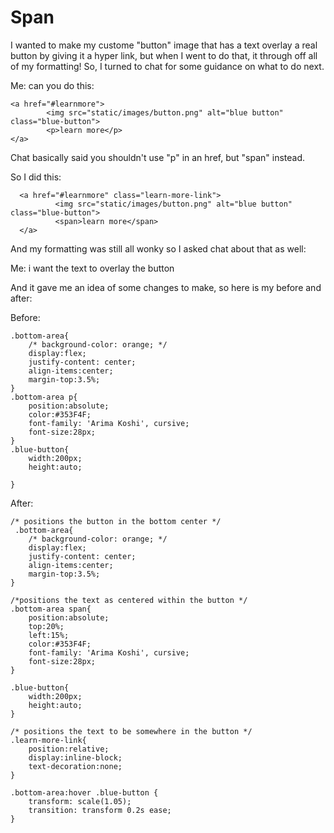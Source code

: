 # Span

I wanted to make my custome "button" image that has a text overlay a real button by giving it a hyper link, but when I went to do that, it through off all of my formatting! So, I 
turned to chat for some guidance on what to do next.

Me: can you do this:

  ```
  <a href="#learnmore">
          <img src="static/images/button.png" alt="blue button" class="blue-button">
          <p>learn more</p>
  </a>
  ```

Chat basically said you shouldn't use "p" in an href, but "span" instead.

So I did this:

```
  <a href="#learnmore" class="learn-more-link">
          <img src="static/images/button.png" alt="blue button" class="blue-button">
          <span>learn more</span>
  </a>
```

And my formatting was still all wonky so I asked chat about that as well:

Me: i want the text to overlay the button

And it gave me an idea of some changes to make, so here is my before and after:

Before:
  
  ```
  .bottom-area{
      /* background-color: orange; */
      display:flex;
      justify-content: center;
      align-items:center;
      margin-top:3.5%;
  }
  .bottom-area p{
      position:absolute;
      color:#353F4F;
      font-family: 'Arima Koshi', cursive;
      font-size:28px;
  }
  .blue-button{
      width:200px;
      height:auto;
      
  }
  ```

After:

  ```
  /* positions the button in the bottom center */
   .bottom-area{
      /* background-color: orange; */
      display:flex;
      justify-content: center;
      align-items:center;
      margin-top:3.5%;
  } 
  
  /*positions the text as centered within the button */
  .bottom-area span{
      position:absolute;
      top:20%;
      left:15%;
      color:#353F4F;
      font-family: 'Arima Koshi', cursive;
      font-size:28px;
  }
  
  .blue-button{
      width:200px;
      height:auto;
  }
  
  /* positions the text to be somewhere in the button */
  .learn-more-link{
      position:relative;
      display:inline-block;
      text-decoration:none;
  }
  
  .bottom-area:hover .blue-button {
      transform: scale(1.05);
      transition: transform 0.2s ease;
  }
  ```


